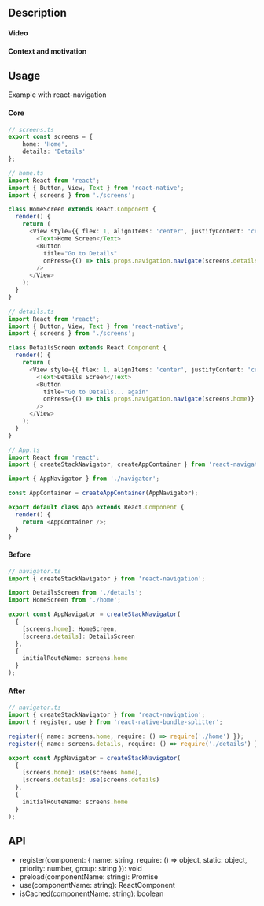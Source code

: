 ## Description

#### Video

#### Context and motivation

## Usage

Example with react-navigation

#### Core

```typescript jsx
// screens.ts
export const screens = {
    home: 'Home',
    details: 'Details'
};
```

```typescript jsx
// home.ts
import React from 'react';
import { Button, View, Text } from 'react-native';
import { screens } from './screens';

class HomeScreen extends React.Component {
  render() {
    return (
      <View style={{ flex: 1, alignItems: 'center', justifyContent: 'center' }}>
        <Text>Home Screen</Text>
        <Button
          title="Go to Details"
          onPress={() => this.props.navigation.navigate(screens.details)}
        />
      </View>
    );
  }
}
```

```typescript jsx
// details.ts
import React from 'react';
import { Button, View, Text } from 'react-native';
import { screens } from './screens';

class DetailsScreen extends React.Component {
  render() {
    return (
      <View style={{ flex: 1, alignItems: 'center', justifyContent: 'center' }}>
        <Text>Details Screen</Text>
        <Button
          title="Go to Details... again"
          onPress={() => this.props.navigation.navigate(screens.home)}
        />
      </View>
    );
  }
}
```

```typescript jsx
// App.ts
import React from 'react';
import { createStackNavigator, createAppContainer } from 'react-navigation';

import { AppNavigator } from './navigator';

const AppContainer = createAppContainer(AppNavigator);

export default class App extends React.Component {
  render() {
    return <AppContainer />;
  }
}
```

#### Before

```typescript jsx
// navigator.ts
import { createStackNavigator } from 'react-navigation';

import DetailsScreen from './details';
import HomeScreen from './home';

export const AppNavigator = createStackNavigator(
  {
    [screens.home]: HomeScreen,
    [screens.details]: DetailsScreen
  },
  {
    initialRouteName: screens.home
  }
);
```

#### After

```typescript jsx
// navigator.ts
import { createStackNavigator } from 'react-navigation';
import { register, use } from 'react-native-bundle-splitter';

register({ name: screens.home, require: () => require('./home') });
register({ name: screens.details, require: () => require('./details') });

export const AppNavigator = createStackNavigator(
  {
    [screens.home]: use(screens.home),
    [screens.details]: use(screens.details)
  },
  {
    initialRouteName: screens.home
  }
);

```
## API

- register(component: { name: string, require: () => object, static: object, priority: number, group: string }): void
- preload(componentName: string): Promise<void>
- use(componentName: string): ReactComponent
- isCached(componentName: string): boolean
